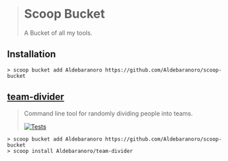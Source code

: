 > # Scoop Bucket
>
> A Bucket of all my tools.

## Installation

```shell
> scoop bucket add Aldebaranoro https://github.com/Aldebaranoro/scoop-bucket
```

## [team-divider][team-divider.promo.page]

> Command line tool for randomly dividing people into teams.
>
> [![Tests][team-divider.tests.icon]][team-divider.tests.page]

```shell
> scoop bucket add Aldebaranoro https://github.com/Aldebaranoro/scoop-bucket
> scoop install Aldebaranoro/team-divider
```

[team-divider.tests.page]:        https://github.com/Aldebaranoro/team-divider/actions/workflows/go.yml
[team-divider.tests.icon]:        https://github.com/Aldebaranoro/team-divider/actions/workflows/go.yml/badge.svg?branch=main
[team-divider.promo.page]:        https://github.com/Aldebaranoro/team-divider
